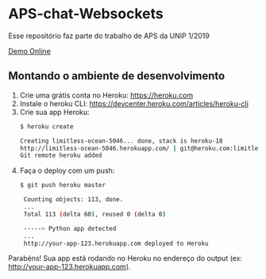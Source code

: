 # APS-chat-Websockets
Esse repositório faz parte do trabalho de APS da UNIP 1/2019 

[Demo Online](https://aps-chat-websockets.herokuapp.com/)

## Montando o ambiente de desenvolvimento

1. Crie uma grátis conta no Heroku: https://heroku.com
1. Instale o heroku CLI: https://devcenter.heroku.com/articles/heroku-cli
1. Crie sua app Heroku:
   ```bash
   $ heroku create

   Creating limitless-ocean-5046... done, stack is heroku-18
   http://limitless-ocean-5046.herokuapp.com/ | git@heroku.com:limitless-ocean-5046.git
   Git remote heroku added
   ```
1. Faça o deploy com um push:
   ```bash
   $ git push heroku master

    Counting objects: 113, done.
    ...
    Total 113 (delta 60), reused 0 (delta 0)

    -----> Python app detected
    ...
    http://your-app-123.herokuapp.com deployed to Heroku
   ```

Parabéns! Sua app está rodando no Heroku no endereço do output (ex: http://your-app-123.herokuapp.com).

